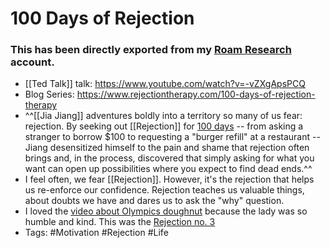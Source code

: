 # 100 Days of Rejection

### This has been directly exported from my [Roam Research](https://roamresearch.com/) account.

- [[Ted Talk]] talk: https://www.youtube.com/watch?v=-vZXgApsPCQ
- Blog Series: https://www.rejectiontherapy.com/100-days-of-rejection-therapy
- ^^[[Jia Jiang]] adventures boldly into a territory so many of us fear: rejection. By seeking out [[Rejection]] for [100 days](https://www.rejectiontherapy.com/100-days-of-rejection-therapy) -- from asking a stranger to borrow $100 to requesting a "burger refill" at a restaurant -- Jiang desensitized himself to the pain and shame that rejection often brings and, in the process, discovered that simply asking for what you want can open up possibilities where you expect to find dead ends.^^
- I feel often, we fear [[Rejection]]. However, it's the rejection that helps us re-enforce our confidence.  Rejection teaches us valuable things, about doubts we have and dares us to ask the "why" question.
- I loved the [video about Olympics doughnut](https://www.youtube.com/watch?v=7Ax2CsVbrX0) because the lady was so humble and kind. This was the [Rejection no. 3](https://www.rejectiontherapy.com/blog/2012/11/18/day-3-rejection-therapy-ask-for-olympic-symbol-doughnuts-jackie-delivers/)
- Tags: #Motivation #Rejection #Life
